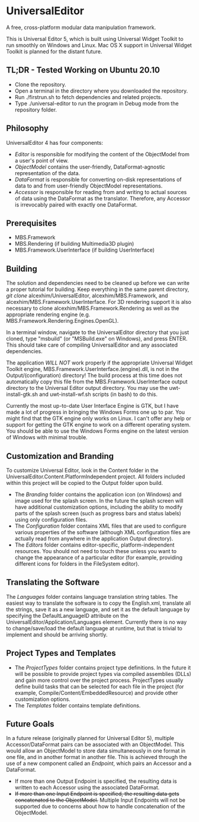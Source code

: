 UniversalEditor
===============

A free, cross-platform modular data manipulation framework.

This is Universal Editor 5, which is built using Universal Widget Toolkit to run smoothly on Windows and Linux. Mac OS X support in Universal Widget Toolkit is planned for the distant future.

TL;DR - Tested Working on Ubuntu 20.10
--------------------------------------
* Clone the repository.
* Open a terminal in the directory where you downloaded the repository.
* Run ./firstrun.sh to fetch dependencies and related projects.
* Type ./universal-editor to run the program in Debug mode from the repository folder.

Philosophy
----------
UniversalEditor 4 has four components:

* *Editor* is responsible for modifying the content of the ObjectModel from a user's point of view.
* *ObjectModel* contains the user-friendly, DataFormat-agnostic representation of the data.
* *DataFormat* is responsible for converting on-disk representations of data to and from user-friendly ObjectModel representations.
* *Accessor* is responsible for reading from and writing to actual sources of data using the DataFormat as the translator. Therefore, any Accessor is irrevocably paired with exactly one DataFormat.

Prerequisites
-------------
* MBS.Framework
* MBS.Rendering (if building Multimedia3D plugin)
* MBS.Framework.UserInterface (if building UserInterface)

Building
--------
The solution and dependencies need to be cleaned up before we can write a proper tutorial for building. Keep everything in the same parent directory, *git clone* alcexhim/UniversalEditor, alcexhim/MBS.Framework, and alcexhim/MBS.Framework.UserInterface. For 3D rendering support it is also necessary to clone alcexhim/MBS.Framework.Rendering as well as the appropriate rendering engine (e.g. MBS.Framework.Rendering.Engines.OpenGL).

In a terminal window, navigate to the UniversalEditor directory that you just cloned, type "msbuild" (or "MSBuild.exe" on Windows), and press ENTER. This should take care of compiling UniversalEditor and any associated dependencies.

The application *WILL NOT* work properly if the appropriate Universal Widget Toolkit engine, MBS.Framework.UserInterface.(engine).dll, is not in the Output/(configuration) directory! The build process at this time does not automatically copy this file from the MBS.Framework.UserInterface output directory to the Universal Editor output directory. You may use the uwt-install-gtk.sh and uwt-install-wf.sh scripts (in bash) to do this.

Currently the most up-to-date User Interface Engine is GTK, but I have made a lot of progress in bringing the Windows Forms one up to par. You might find that the GTK engine only works on Linux. I can't offer any help or support for getting the GTK engine to work on a different operating system. You should be able to use the Windows Forms engine on the latest version of Windows with minimal trouble.

Customization and Branding
--------------------------
To customize Universal Editor, look in the Content folder in the UniversalEditor.Content.PlatformIndependent project. All folders included within this project will be copied to the Output folder upon build.

* The *Branding* folder contains the application icon (on Windows) and image used for the splash screen. In the future the splash screen will have additional customization options, including the ability to modify parts of the splash screen (such as progress bars and status labels) using only configuration files.
* The *Configuration* folder contains XML files that are used to configure various properties of the software (although XML configuration files are actually read from anywhere in the application Output directory).
* The *Editors* folder contains editor-specific, platform-independent resources. You should not need to touch these unless you want to change the appearance of a particular editor (for example, providing different icons for folders in the FileSystem editor).

Translating the Software
------------------------
The *Languages* folder contains language translation string tables. The easiest way to translate the software is to copy the English.xml, translate all the strings, save it as a new language, and set it as the default language by specifying the DefaultLanguageID attribute on the UniversalEditor/Application/Languages element. Currently there is no way to change/save/load the default language at runtime, but that is trivial to implement and should be arriving shortly.

Project Types and Templates
---------------------------
* The *ProjectTypes* folder contains project type definitions. In the future it will be possible to provide project types via compiled assemblies (DLLs) and gain more control over the project process. ProjectTypes usually define build tasks that can be selected for each file in the project (for example, Compile/Content/EmbeddedResource) and provide other customization options.
* The *Templates* folder contains template definitions.

Future Goals
------------
In a future release (originally planned for Universal Editor 5), multiple Accessor/DataFormat pairs can be associated with an ObjectModel. This would allow an ObjectModel to store data simultaneously in one format in one file, and in another format in another file. This is achieved through the use of a new component called an *Endpoint*, which pairs an Accessor and a DataFormat.
* If more than one Output Endpoint is specified, the resulting data is written to each Accessor using the associated DataFormat.
* <s>If more than one Input Endpoint is specified, the resulting data gets concatenated to the ObjectModel.</s> Multiple Input Endpoints will not be supported due to concerns about how to handle concatenation of the ObjectModel.
